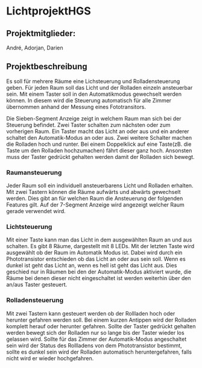 # LichtprojektHGS

## Projektmitglieder:

André, Adorjan, Darien

## Projektbeschreibung

Es soll für mehrere Räume eine Lichsteuerung und Rolladensteuerung geben. Für jeden Raum soll das Licht und der Rolladen einzeln ansteuerbar sein. Mit einem Taster soll in den Automatikmodus gewechselt werden können. In diesem wird die Steuerung automatisch für alle Zimmer übernommen anhand der Messung eines Fototransitors.

Die Sieben-Segment Anzeige zeigt in welchem Raum man sich bei der Steuerung befindet. Zwei Taster schalten zum nächsten oder zum vorherigen Raum. Ein Taster macht das Licht an oder aus und ein anderer schaltet den Automatik-Modus an oder aus. Zwei weitere Schalter machen die Rolladen hoch und runter. Bei einem Doppelklick auf eine Taste(zB. die Taste um den Rolladen hochzumachen) fährt dieser ganz hoch. Ansonsten muss der Taster gedrückt gehalten werden damit der Rolladen sich bewegt.

### Raumansteuerung

Jeder Raum soll ein individuell ansteuerbarens Licht und Rolladen erhalten. Mit zwei Tastern können die Räume aufwärts und abwärts gewechselt werden. Dies gibt an für welchen Raum die Ansteuerung der folgenden Features gilt. Auf der 7-Segment Anzeige wird angezeigt welcher Raum gerade verwendet wird.

### Lichtsteuerung

Mit einer Taste kann man das Licht in dem ausgewählten Raum an und aus schalten. Es gibt 8 Räume, dargestellt mit 8 LEDs. Mit der letzten Taste wird ausgewählt ob der Raum im Automatik Modus ist. Dabei wird durch ein Phototransistor entschieden ob das Licht an oder aus sein soll. Wenn es dunkel ist geht das Licht an, wenn es hell ist geht das Licht aus. Dies geschied nur in Räumen bei den der Automatik-Modus aktiviert wurde, die Räume bei denen dieser nicht eingeschaltet ist werden weiterhin über den an/aus Taster gesteuert.  

### Rolladensteuerung

Mit zwei Tastern kann gesteuert werden ob der Rollladen hoch oder herunter gefahren werden soll. Bei einem kurzen Antippen wird der Rolladen komplett herauf oder herunter gefahren. Sollte der Taster gedrückt gehalten werden bewegt sich der Rolladen nur so lange bis der Taster wieder los gelassen wird. Sollte für das Zimmer der Automatik-Modus angeschaltet sein wird der Status des Rollladens von dem Phototransistor bestimmt, sollte es dunkel sein wird der Rolladen automatisch heruntergefahren, falls nicht wird er wieder hochgefahren.
